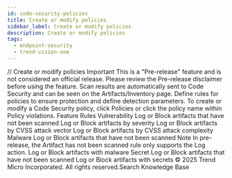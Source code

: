 ```yaml
---
id: code-security-policies
title: Create or modify policies
sidebar_label: Create or modify policies
description: Create or modify policies
tags:
  - endpoint-security
  - trend-vision-one
---
```


/*<![CDATA[*/ $('#title').html($('meta[name=map-description]').attr('content')); /*]]>*/ Create or modify policies Important This is a "Pre-release" feature and is not considered an official release. Please review the Pre-release disclaimer before using the feature. Scan results are automatically sent to Code Security and can be seen on the Artifacts/Inventory page. Define rules for policies to ensure protection and define detection parameters. To create or modify a Code Security policy, click Policies or click the policy name within Policy violations. Feature Rules Vulnerability Log or Block artifacts that have not been scanned Log or Block artifacts by severity Log or Block artifacts by CVSS attack vector Log or Block artifacts by CVSS attack complexity Malware Log or Block artifacts that have not been scanned Note In pre-release, the Artifact has not been scanned rule only supports the Log action. Log or Block artifacts with malware Secret Log or Block artifacts that have not been scanned Log or Block artifacts with secrets © 2025 Trend Micro Incorporated. All rights reserved.Search Knowledge Base